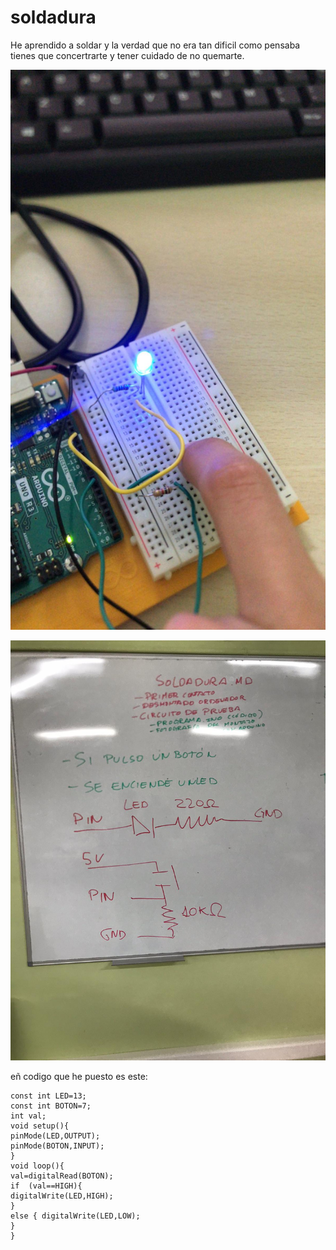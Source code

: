 # soldadura 

He aprendido a soldar y la verdad que no era tan dificil como pensaba tienes que concertrarte y tener cuidado de no quemarte.

![](https://github.com/marcoshens/soldadura-y-dise-/blob/main/arduino.jpeg)

![](https://github.com/marcoshens/soldadura-y-dise-/blob/main/pizarra.jpeg)

eñ codigo que he puesto es este:

``` C+++
const int LED=13;
const int BOTON=7;
int val;
void setup(){
pinMode(LED,OUTPUT);
pinMode(BOTON,INPUT);
}
void loop(){
val=digitalRead(BOTON);
if  (val==HIGH){
digitalWrite(LED,HIGH);
}
else { digitalWrite(LED,LOW);
}
}
```
